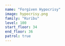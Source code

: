 ```yaml
---
name: "Forgiven Hypocrisy"
image: hypocrisy.png
family: "Kuribu"
level: 100
start_floor: 34
end_floor: 36
patrol: true
---
```

